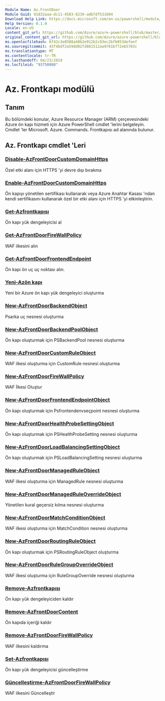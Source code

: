 ```yaml
---
Module Name: Az.FrontDoor
Module Guid: 91832aaa-dc11-4583-8239-adb7df531604
Download Help Link: https://docs.microsoft.com/en-us/powershell/module/az.frontdoor
Help Version: 0.1.0
Locale: en-US
content_git_url: https://github.com/Azure/azure-powershell/blob/master/src/FrontDoor/FrontDoor/help/Az.FrontDoor.md
original_content_git_url: https://github.com/Azure/azure-powershell/blob/master/src/FrontDoor/FrontDoor/help/Az.FrontDoor.md
ms.openlocfilehash: 6f42c3e8588a40b2e912b2c93ec2bfb9534efeef
ms.sourcegitcommit: 43f4bdf2a59dd82fd881512aa9761bf72eb5703c
ms.translationtype: MT
ms.contentlocale: tr-TR
ms.lasthandoff: 04/23/2019
ms.locfileid: "93750808"
---
```

# Az. Frontkapı modülü
## Tanım
Bu bölümdeki konular, Azure Resource Manager (ARM) çerçevesindeki Azure ön kapı hizmeti için Azure PowerShell cmdlet 'lerini belgeleyin. Cmdlet 'ler Microsoft. Azure. Commands. Frontkapısı ad alanında bulunur.

## Az. Frontkapı cmdlet 'Leri
### [Disable-AzFrontDoorCustomDomainHttps](Disable-AzFrontDoorCustomDomainHttps.md)
Özel etki alanı için HTTPS 'yi devre dışı bırakma

### [Enable-AzFrontDoorCustomDomainHttps](Enable-AzFrontDoorCustomDomainHttps.md)
Ön kapıyı yönetilen sertifikası kullanarak veya Azure Anahtar Kasası 'ndan kendi sertifikasını kullanarak özel bir etki alanı için HTTPS 'yi etkinleştirin.

### [Get-Azfrontkapısı](Get-AzFrontDoor.md)
Ön kapı yük dengeleyicisi al

### [Get-AzFrontDoorFireWallPolicy](Get-AzFrontDoorFireWallPolicy.md)
WAF ilkesini alın

### [Get-AzFrontDoorFrontendEndpoint](Get-AzFrontDoorFrontendEndpoint.md)
Ön kapı ön uç uç noktası alın.

### [Yeni-Azön kapı](New-AzFrontDoor.md)
Yeni bir Azure ön kapı yük dengeleyici oluşturma

### [New-AzFrontDoorBackendObject](New-AzFrontDoorBackendObject.md)
Psarka uç nesnesi oluşturma

### [New-AzFrontDoorBackendPoolObject](New-AzFrontDoorBackendPoolObject.md)
Ön kapı oluşturmak için PSBackendPool nesnesi oluşturma

### [New-AzFrontDoorCustomRuleObject](New-AzFrontDoorCustomRuleObject.md)
WAF ilkesi oluşturma için CustomRule nesnesi oluşturma

### [New-AzFrontDoorFireWallPolicy](New-AzFrontDoorFireWallPolicy.md)
WAF İlkesi Oluştur

### [New-AzFrontDoorFrontendEndpointObject](New-AzFrontDoorFrontendEndpointObject.md)
Ön kapı oluşturmak için Psfrontendenvseçpoint nesnesi oluşturma

### [New-AzFrontDoorHealthProbeSettingObject](New-AzFrontDoorHealthProbeSettingObject.md)
Ön kapı oluşturmak için PSHealthProbeSetting nesnesi oluşturma

### [New-AzFrontDoorLoadBalancingSettingObject](New-AzFrontDoorLoadBalancingSettingObject.md)
Ön kapı oluşturmak için PSLoadBalancingSetting nesnesi oluşturma

### [New-AzFrontDoorManagedRuleObject](New-AzFrontDoorManagedRuleObject.md)
WAF ilkesi oluşturma için ManagedRule nesnesi oluşturma

### [New-AzFrontDoorManagedRuleOverrideObject](New-AzFrontDoorManagedRuleOverrideObject.md)
Yönetilen kural geçersiz kılma nesnesi oluşturma

### [New-AzFrontDoorMatchConditionObject](New-AzFrontDoorMatchConditionObject.md)
WAF ilkesi oluşturma için MatchCondition nesnesi oluşturma

### [New-AzFrontDoorRoutingRuleObject](New-AzFrontDoorRoutingRuleObject.md)
Ön kapı oluşturmak için PSRoutingRuleObject oluşturma

### [New-AzFrontDoorRuleGroupOverrideObject](New-AzFrontDoorRuleGroupOverrideObject.md)
WAF ilkesi oluşturma için RuleGroupOverride nesnesi oluşturma

### [Remove-Azfrontkapısı](Remove-AzFrontDoor.md)
Ön kapı yük dengeleyiciden kaldır

### [Remove-AzFrontDoorContent](Remove-AzFrontDoorContent.md)
Ön kapıda içeriği kaldır

### [Remove-AzFrontDoorFireWallPolicy](Remove-AzFrontDoorFireWallPolicy.md)
WAF ilkesini kaldırma

### [Set-Azfrontkapısı](Set-AzFrontDoor.md)
Ön kapı yük dengeleyicisi güncelleştirme

### [Güncelleştirme-AzFrontDoorFireWallPolicy](Update-AzFrontDoorFireWallPolicy.md)
WAF ilkesini Güncelleştir


